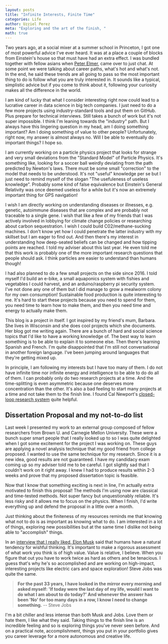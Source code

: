 ```yaml
---
layout: posts
title: "Infinite Interests, Finite Time"
categories: Life
author: Uzziel Perez
meta: "Exploring and the art of the finish, "
math: true
---
```


Two years ago, at a social mixer at a summer school in Princeton, I got one of most powerful advice I've ever heard. It was at a place a couple of blocks from Einstein's house so that must have had an extra effect. I was bundled together with fellow asians when [Peter Elmer](https://vimeo.com/287311986), came over to just chat. At some point we were talking about career paths, what's hot and what's not. In the end, he said these trends are all going to pass so the most important thing to do is follow what you are truly interested in. It sounds like a typical, simplistic advice but if you come to think about it, following your curiosity makes all the difference in the world.

I am kind of lucky that what I consider interesting right now could lead to a lucrative career in data science in big tech companies. I just need to do a few more projects using industry-standard tools and put them on GitHub. Plus prepare for technical interviews. Still takes a bunch of work but it's not super impossible. I think I'm leaning towards the "industry" path. But I always have this lingering question in my head, am I doing something important? Am I doing something of value to other people? Unfortunately, right now, my answer is almost always no. Will I be able to eventually do important things? I hope so.

I am currently working on a particle physics project that looks for strange and very small deviations from the "Standard Model" of Particle Physics. It's something like, looking for a soccer ball weirdly deviating from the path predicted by Newton's laws. There must be some small "correction" to the model that needs to be understood. It's not "useful" knowledge per se but I just need to remind myself of the slogan "The usefuleness of useless knowledge". Probably some kind of false equivalence but Einstein's General Relativity was once deemed useless for a while but it's now an extremely important thing for GPS navigation!

I wish I am directly working on understanding diseases or illnesses, e.g. genetic, autoimmune diseases that are complex and are probably not traceable to a single gene. I wish that like a few of my friends that I was actively involved in lobbying for climate change policies or researching about carbon sequestration. I wish I could build C02/methane-sucking machines. I don't know yet how I could penetrate the latter industry with my skillset but I am eager to find out. And then there's my interest in understanding how deep-seated beliefs can be changed and how tipping points are reached. I told my adviser about this last year. He even told me that this work is probably one of the more important research questions that people should ask. I think particles are easier to understand than humans though!

I had also planned to do a few small projects on the side since 2016. I told myself I'd build an e-bike, a small aquaponics system with fishies and vegetables I could harvest, and an arduino/raspberry pi security system. I've not done any one of them but I did manage to grow a mealworm colony for my own consumption! Sustainable food production is quite interesting to me. It's hard to start these projects because you need to spend for them, you need time to learn how to make them, and then you need time and energy to actually make them.

This blog is a project in itself. I got inspired by my friend's mum, Barbara. She lives in Wisconsin and she does cool projects which she documents. Her blog got me writing again. There are a bunch of hard and social science topics that I'd like to have a working knowledge of. The best way to learn something is to be able to explain it to someone else. Then there's learning Spanish and French. I'm quite disappointed that I'm still not conversational in another foreign language. I've been jumping around languages that they're getting mixed up.

In principle, I am following my interests but I have too many of them. I do not have infinite time nor infinite energy and intelligence to be able to do do all of them. I can probably only do two research projects at a time. And the time-splitting is even asymmetric because one deserves more concentration than the other. It's also a bad feeling to start many projects at a time and not take them to the finish line. I found Cal Newport's [closed-loop research system](http://www.calnewport.com/blog/2011/06/23/lab-notes-my-closed-loop-research-system/) quite helpful.

## Dissertation Proposal and my not-to-do list

Last week I presented my work to an external group composed of fellow researchers from Brown U. and Carnegie Mellon University. These were a bunch super smart people that I really looked up to so I was quite delighted when I got some excitement for the project I was working on. These guys are applying a novel analysis technique that my good friend from college proposed. I wanted to use the same technique for my research. Since it is a new idea, good results are not guaranteed. I have my candidacy exam coming up so my adviser told me to be careful. I got slightly sad that I couldn't work on it right away. I knew I had to produce results within 2-3 weeks and prove that my proposed dissertation topic is feasible.

Now that I know that something exciting is next in line, I'm actually extra motivated to finish this proposal! The methods I'm using now are classical and time-tested methods. Not super fancy but unquestionably reliable. It's less risky and it allows me to focus on the physics. When I finish, I'd write everything up and defend the proposal in a little over a month.

Just thinking about the finiteness of my resources reminds me that knowing what not to do is as important as knowing what to do. I am interested in a lot of things, exploring new possibilities but at the same time I dislike not being able to "accomplish" things.

In an [interview that I really liked, Elon Musk](https://www.youtube.com/watch?v=GtaxU6DZvLs) said that humans have a natural tendency for wishful thinking. It's important to make a rigorous assessment of what work you think is of high value. Value is relative, I believe. When you figure that out you have to work twice as hard as others and be tenacious. I guess that's why he's so accomplished and are working on high-impact, interesting projects like electric cars and space exploration! Steve Jobs was quite the same.

> **For the past 33 years, I have looked in the mirror every morning and asked myself: 'If today were the last day of my life, would I want to do what I am about to do today?' And whenever the answer has been 'No' for too many days in a row, I know I need to change something.** -- Steve Jobs

I'm a bit chiller and less intense than both Musk and Jobs. Love them or hate them, I like what they said. Taking things to the finish line is an incredible feeling and so is exploring things you've never seen before. And on a practical note, accomplishment, things you put in your portfolio gives you career leverage for a more autonomous and creative life.
